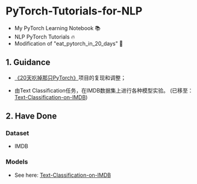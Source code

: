 # PyTorch-Tutorials-for-NLP
* My PyTorch Learning Notebook 📚  
* NLP PyTorch Tutorials 🔥   
* Modification of "eat_pytorch_in_20_days" 🤔

## 1. Guidance
* [《20天吃掉那只PyTorch》](https://github.com/lyhue1991/eat_pytorch_in_20_days)项目的复现和调整； <p>
  
* 由Text Classification任务，在IMDB数据集上进行各种模型实验。 (已移至：[Text-Classification-on-IMDB](https://github.com/AnthonyK97/Text-Classification-on-IMDB))

## 2. Have Done
### Dataset  
* IMDB  
### Models  
* See here: [Text-Classification-on-IMDB](https://github.com/AnthonyK97/Text-Classification-on-IMDB)

